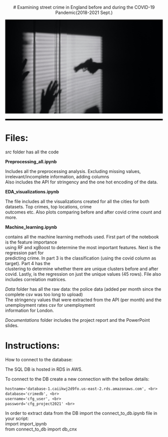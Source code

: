 <p align="center">
# Examining street crime in England before and during the COVID-19 Pandemic(2018-2021 Sept.)
</p>
<p align="center">
  <img src="visualizations/crime.jpg" width="700" height="300" title="England Street Crime Analysis">
</p>
<hr style="border:2px solid black"> </hr>

# Files: <br>

*src* folder has all the code <br>

**Preprocessing_all.ipynb** <br>

Includes all the preprocessing analysis. Excluding missing values, irrelevant/incomplete information, adding columns <br>
Also includes the API for stringency and the one hot encoding of the data.


**EDA_visualizations.ipynb** <br>

The file includes all the visualizations created for all the cities for both datasets. Top crimes, top locations, crime <br>
outcomes etc. Also plots comparing before and after covid crime count and more. <br>

**Machine_learning.ipynb** <br>

contains all the machine learning methods used. First part of the notebook is the feature importance <br>
using RF and xgBoost to determine the most important features. Next is the regression part for <br>
predicting crime. In part 3 is the classification (using the covid column as target). Part 4 has the <br>
clustering to determine whether there are unique clusters before and after covid. Lastly, is the regression on just the 
unique values (45 rows). File also includes correlation matrices. <br>

*Data* folder has all the raw data: the police data (added per month since the complete csv was too long to upload) <br>
The stringency values that were extracted from the API (per month) and the unemployment rates csv for unemployment <br>
information for London. <br>

*Documentations* folder includes the project report and the PowerPoint slides.

# Instructions: <br>

How to connect to the database: <br>

The SQL DB is hosted in RDS in AWS. <br>

To connect to the DB create a new connection with the bellow details: <br>

    hostname='database-1.caiikwj2d9fo.us-east-2.rds.amazonaws.com', <br>
    database='crimedb', <br>
    username='cfg_user', <br>
    password='cfg_project2021' <br>

In order to extract data from the DB import the connect_to_db.ipynb file in your script: <br>
    import import_ipynb <br>
    from connect_to_db import db_cnx <br>



